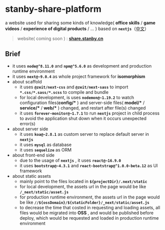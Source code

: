 # stanby-share-platform
a website used for sharing some kinds of knowledge( **office skills** / **game videos** / **experience of digital products** / ... ) based on **`nextjs`**（[中文](https://github.com/MonkingStand/nextjs-stanby-share-platform/blob/master/README.zh.md)）

> website( coming soon ) : **[share.stanby.cn](http://share.stanby.cn)**

## Brief
*   it uses **`node@^8.11.0`** and **`npm@^5.6.0`** as development and production runtime environment
*   it uses **`next@~9.0.4`** as whole project framework for **isomorphism**
*   about scaffold
    *   it uses **`@zeit/next-css`** and **`@zeit/next-sass`** to import **`*.css/*.sass/*.scss`** to compile and bundle
    *   for local development, is uses **`nodemon@~1.19.2`** to watch configuration files(**config/\*** ) and server-side files( **model/\*** / **service/\*** / **web/\*** ) changed, and restart after file(s) changed
    *   it uses **`forever-monitor@~1.7.1`** to run **`nextjs`** project in child process to avoid the application shut down when it occurs unexpected error(s)
*   about server side
    *   it uses **`koa@~2.8.1`** as custom server to replace default server in **`nextjs`**
    *   it uses **`mysql`** as database
    *   it uses **`sequelize`** as ORM
*   about front-end side
    *   due to the usage of **`nextjs`** , it uses **`react@~16.9.0`**
    *   it uses **`bootstrap@~4.3.1`** and **`react-bootstrap@^1.0.0-beta.12`** as UI framework
*   about static assets
    *   mainly point to the files located in **`${projectDir}/.next/static`**
    *   for local development, the assets url in the page would be like **`/_next/static/asset.js`**
    *   for production runtime environment, the assets url in the page would be like **`//${ossDomain}/${staticFolder}/_next/static/asset.js`**
    *   to decrease the time that costed in requesting and loading assets, all files would be migrated into **OSS** , and would be published before deploy, which would be requested and loaded in production runtime environment